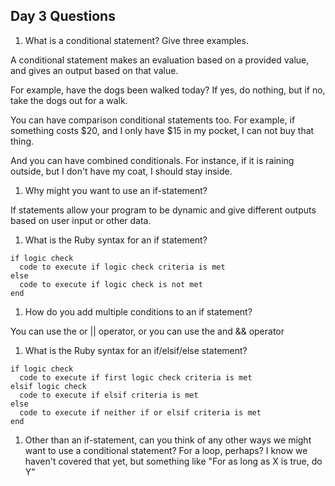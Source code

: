 ## Day 3 Questions

1. What is a conditional statement? Give three examples.

A conditional statement makes an evaluation based on a provided value, and gives an output based on that value.  

For example, have the dogs been walked today?  If yes, do nothing, but if no, take the dogs out for a walk.

You can have comparison conditional statements too.  For example, if something costs $20, and I only have $15 in my pocket, I can not buy that thing.

And you can have combined conditionals.  For instance, if it is raining outside, but I don't have my coat, I should stay inside.

1. Why might you want to use an if-statement?

If statements allow your program to be dynamic and give different outputs based on user input or other data.

1. What is the Ruby syntax for an if statement?

```
if logic check
  code to execute if logic check criteria is met
else
  code to execute if logic check is not met
end
```

1. How do you add multiple conditions to an if statement?

You can use the or || operator, or you can use the and && operator

1. What is the Ruby syntax for an if/elsif/else statement?

```
if logic check
  code to execute if first logic check criteria is met
elsif logic check
  code to execute if elsif criteria is met
else
  code to execute if neither if or elsif criteria is met
end
```

1. Other than an if-statement, can you think of any other ways we might want to use a conditional statement?
For a loop, perhaps?  I know we haven't covered that yet, but something like "For as long as X is true, do Y"
